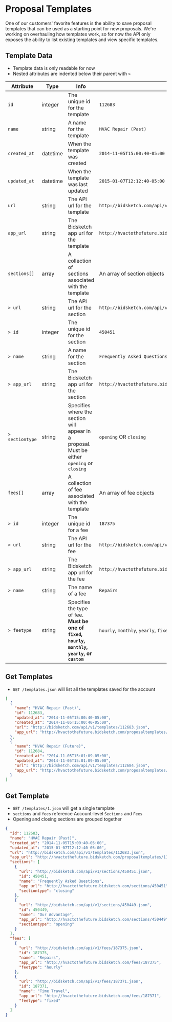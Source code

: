# Proposal Templates

One of our customers' favorite features is the ability to save proposal templates that can be used as a starting point for new proposals. We're working on overhauling how templates work, so for now the API only exposes the ability to list existing templates and view specific templates.

## Template Data

* Template data is only readable for now
* Nested attributes are indented below their parent with `>`

Attribute | Type | Info | Example
--------- | ---- | ---- | -------
`id` | integer | The unique id for the template | `112683`
`name` | string | A name for the template | `HVAC Repair (Past)`
`created_at` | datetime | When the template was created | `2014-11-05T15:00:40-05:00`
`updated_at` | datetime | When the template was last updated | `2015-01-07T12:12:40-05:00`
`url` | string | The API url for the template | `http://bidsketch.com/api/v1/templates/112683.json`
`app_url` | string | The Bidsketch app url for the template | `http://hvactothefuture.bidsketch.com/proposaltemplates/112683/edit`
`sections[]` | array | A collection of sections associated with the template | An array of section objects
`> url` | string | The API url for the section | `http://bidsketch.com/api/v1/sections/450451.json`
`> id` | integer | The unique id for the section | `450451`
`> name` | string | A name for the section | `Frequently Asked Questions`
`> app_url` | string | The Bidsketch app url for the section | `http://hvactothefuture.bidsketch.com/sections/450451`
`> sectiontype` | string | Specifies where the section will appear in a proposal. Must be either `opening` or `closing` | `opening` OR `closing`
`fees[]` | array | A collection of fee associated with the template | An array of fee objects
`> id` | integer | The unique id for a fee | `187375`
`> url` | string | The API url for the fee | `http://bidsketch.com/api/v1/fees/187375.json`
`> app_url` | string | The Bidsketch app url for the fee | `http://hvactothefuture.bidsketch.com/fees/187375`
`> name` | string | The name of a fee | `Repairs`
`> feetype` | string | Specifies the type of fee. **Must be one of `fixed`, `hourly`, `monthly`, `yearly`, or `custom`** | `hourly`, `monthly`, `yearly`, `fixed`, or `custom`

## Get Templates

* `GET /templates.json` will list all the templates saved for the account

```json
[
  {
    "name": "HVAC Repair (Past)",
    "id": 112683,
    "updated_at": "2014-11-05T15:00:40-05:00",
    "created_at": "2014-11-05T15:00:40-05:00",
    "url": "http://bidsketch.com/api/v1/templates/112683.json",
    "app_url": "http://hvactothefuture.bidsketch.com/proposaltemplates/112683/edit"
  },
  {
    "name": "HVAC Repair (Future)",
    "id": 112684,
    "created_at": "2014-11-05T15:01:09-05:00",
    "updated_at": "2014-11-05T15:01:09-05:00",
    "url": "http://bidsketch.com/api/v1/templates/112684.json",
    "app_url": "http://hvactothefuture.bidsketch.com/proposaltemplates/112684/edit"
  }
]
```

## Get Template

* `GET /templates/1.json` will get a single template
* `sections` and `fees` reference Account-level `Sections` and `Fees`
* Opening and closing sections are grouped together

```json
{
  "id": 112683,
  "name": "HVAC Repair (Past)",
  "created_at": "2014-11-05T15:00:40-05:00",
  "updated_at": "2015-01-07T12:12:40-05:00",
  "url": "http://bidsketch.com/api/v1/templates/112683.json",
  "app_url": "http://hvactothefuture.bidsketch.com/proposaltemplates/112683/edit",
  "sections": [
    {
      "url": "http://bidsketch.com/api/v1/sections/450451.json",
      "id": 450451,
      "name": "Frequently Asked Questions",
      "app_url": "http://hvactothefuture.bidsketch.com/sections/450451",
      "sectiontype": "closing"
    },
    {
      "url": "http://bidsketch.com/api/v1/sections/450449.json",
      "id": 450449,
      "name": "Our Advantage",
      "app_url": "http://hvactothefuture.bidsketch.com/sections/450449",
      "sectiontype": "opening"
    }
  ],
  "fees": [
    {
      "url": "http://bidsketch.com/api/v1/fees/187375.json",
      "id": 187375,
      "name": "Repairs",
      "app_url": "http://hvactothefuture.bidsketch.com/fees/187375",
      "feetype": "hourly"
    },
    {
      "url": "http://bidsketch.com/api/v1/fees/187371.json",
      "id": 187371,
      "name": "Time Travel",
      "app_url": "http://hvactothefuture.bidsketch.com/fees/187371",
      "feetype": "fixed"
    }
  ]
}
```
